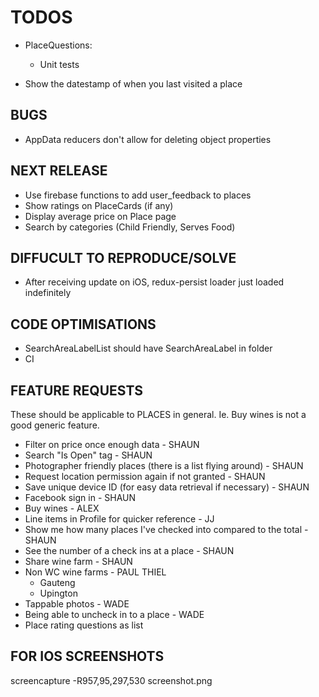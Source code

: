 # TODOS

- PlaceQuestions:

  - Unit tests

- Show the datestamp of when you last visited a place

## BUGS

- AppData reducers don't allow for deleting object properties

## NEXT RELEASE

- Use firebase functions to add user_feedback to places
- Show ratings on PlaceCards (if any)
- Display average price on Place page
- Search by categories (Child Friendly, Serves Food)

## DIFFUCULT TO REPRODUCE/SOLVE

- After receiving update on iOS, redux-persist loader just loaded indefinitely

## CODE OPTIMISATIONS

- SearchAreaLabelList should have SearchAreaLabel in folder
- CI

## FEATURE REQUESTS

These should be applicable to PLACES in general. Ie. Buy wines is not a good generic feature.

- Filter on price once enough data - SHAUN
- Search "Is Open" tag - SHAUN
- Photographer friendly places (there is a list flying around) - SHAUN
- Request location permission again if not granted - SHAUN
- Save unique device ID (for easy data retrieval if necessary) - SHAUN
- Facebook sign in - SHAUN
- Buy wines - ALEX
- Line items in Profile for quicker reference - JJ
- Show me how many places I've checked into compared to the total - SHAUN
- See the number of a check ins at a place - SHAUN
- Share wine farm - SHAUN
- Non WC wine farms - PAUL THIEL
  - Gauteng
  - Upington
- Tappable photos - WADE
- Being able to uncheck in to a place - WADE
- Place rating questions as list

## FOR IOS SCREENSHOTS

screencapture -R957,95,297,530 screenshot.png
